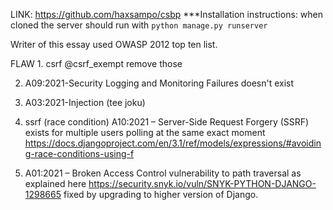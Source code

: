 LINK: https://github.com/haxsampo/csbp
\*\*\*Installation instructions: when cloned the server should run with
`python manage.py runserver`

Writer of this essay used OWASP 2012 top ten list.

FLAW 1. csrf
   @csrf_exempt remove those

2. A09:2021-Security Logging and Monitoring Failures
   doesn't exist

3. A03:2021-Injection (tee joku)

4. ssrf (race condition) A10:2021 – Server-Side Request Forgery (SSRF)
   exists for multiple users polling at the same exact moment
   https://docs.djangoproject.com/en/3.1/ref/models/expressions/#avoiding-race-conditions-using-f

5. A01:2021 – Broken Access Control
   vulnerability to path traversal as explained here https://security.snyk.io/vuln/SNYK-PYTHON-DJANGO-1298665 fixed by upgrading to higher version of Django.
